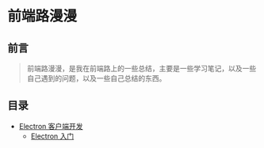 # 前端路漫漫

## 前言

> 前端路漫漫，是我在前端路上的一些总结，主要是一些学习笔记，以及一些自己遇到的问题，以及一些自己总结的东西。

## 目录

- [Electron 客户端开发](https://github.com/shxlsp/FrontEndBlog/tree/master/Blog/Electron)
  - [Electron 入门](https://github.com/shxlsp/FrontEndBlog/tree/master/Blog/Electron/入门.md)
